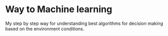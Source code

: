 # Way to Machine learning
My step by step way for understanding best algorithms for decision making based on the environment conditions.
